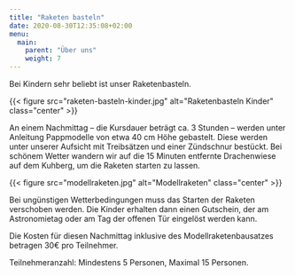 ```yaml
---
title: "Raketen basteln"
date: 2020-08-30T12:35:08+02:00
menu:
  main:
    parent: "Über uns"
    weight: 7
---
```

Bei Kindern sehr beliebt ist unser Raketenbasteln.  

{{< figure src="raketen-basteln-kinder.jpg" alt="Raketenbasteln Kinder" class="center" >}}

An einem Nachmittag – die Kursdauer beträgt ca. 3 Stunden – werden unter Anleitung Pappmodelle von etwa 40 cm Höhe gebastelt. Diese werden unter unserer Aufsicht mit Treibsätzen und einer Zündschnur bestückt. Bei schönem Wetter wandern wir auf die 15 Minuten entfernte Drachenwiese auf dem Kuhberg, um die Raketen starten zu lassen.

{{< figure src="modellraketen.jpg" alt="Modellraketen" class="center" >}}

Bei ungünstigen Wetterbedingungen muss das Starten der Raketen verschoben werden. Die Kinder erhalten dann einen Gutschein, der am Astronomietag oder am Tag der offenen Tür eingelöst werden kann.

Die Kosten für diesen Nachmittag inklusive des Modellraketenbausatzes betragen 30€ pro Teilnehmer.

Teilnehmeranzahl: Mindestens 5 Personen, Maximal 15 Personen.
